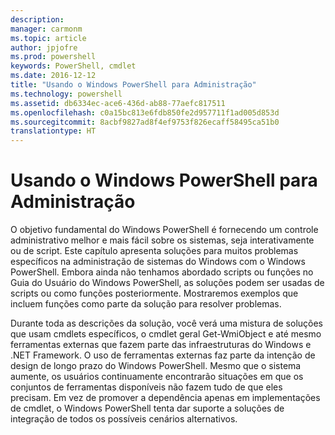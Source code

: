 ```yaml
---
description: 
manager: carmonm
ms.topic: article
author: jpjofre
ms.prod: powershell
keywords: PowerShell, cmdlet
ms.date: 2016-12-12
title: "Usando o Windows PowerShell para Administração"
ms.technology: powershell
ms.assetid: db6334ec-ace6-436d-ab88-77aefc817511
ms.openlocfilehash: c0a15bc813e6fdb850fe2d957711f1ad005d853d
ms.sourcegitcommit: 8acbf9827ad8f4ef9753f826ecaff58495ca51b0
translationtype: HT
---
```

# <a name="using-windows-powershell-for-administration"></a>Usando o Windows PowerShell para Administração
O objetivo fundamental do Windows PowerShell é fornecendo um controle administrativo melhor e mais fácil sobre os sistemas, seja interativamente ou de script. Este capítulo apresenta soluções para muitos problemas específicos na administração de sistemas do Windows com o Windows PowerShell. Embora ainda não tenhamos abordado scripts ou funções no Guia do Usuário do Windows PowerShell, as soluções podem ser usadas de scripts ou como funções posteriormente. Mostraremos exemplos que incluem funções como parte da solução para resolver problemas.

Durante toda as descrições da solução, você verá uma mistura de soluções que usam cmdlets específicos, o cmdlet geral Get-WmiObject e até mesmo ferramentas externas que fazem parte das infraestruturas do Windows e .NET Framework. O uso de ferramentas externas faz parte da intenção de design de longo prazo do Windows PowerShell. Mesmo que o sistema aumente, os usuários continuamente encontrarão situações em que os conjuntos de ferramentas disponíveis não fazem tudo de que eles precisam. Em vez de promover a dependência apenas em implementações de cmdlet, o Windows PowerShell tenta dar suporte a soluções de integração de todos os possíveis cenários alternativos.

